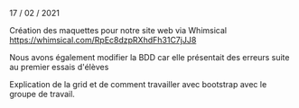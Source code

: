 17 / 02 / 2021

Création des maquettes pour notre site web via Whimsical
https://whimsical.com/RpEc8dzpRXhdFh31C7jJJ8


Nous avons également modifier la BDD car elle présentait des erreurs suite au premier essais d'élèves


Explication de la grid et de comment travailler avec bootstrap avec le groupe de travail.